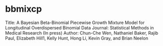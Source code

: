 # bbmixcp
Title: A Bayesian Beta-Binomial Piecewise Growth Mixture Model for Longitudinal Overdispersed Binomial Data
Journal: Statistical Methods in Medical Research (In press)
Author: Chun-Che Wen, Nathaniel Baker, Rajib Paul, Elizabeth Hill1, Kelly Hunt, Hong Li, Kevin Gray, and Brian Neelon


